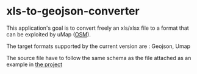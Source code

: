 # xls-to-geojson-converter
This application's goal is to convert freely an xls/xlsx file to a format that can be exploited by uMap ([OSM](https://wiki.openstreetmap.org/wiki/FR:UMap/Guide)).

The target formats supported by the current version are : Geojson, Umap

The source file have to follow the same schema as the file attached as an example in [the project](https://github.com/NaoufalElmeskini/xls-to-geojson-converter/tree/main/back-end/src/main/resources/source)
